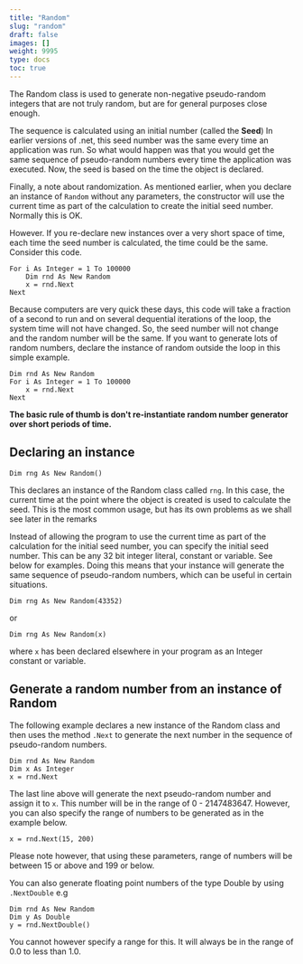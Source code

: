 ```yaml
---
title: "Random"
slug: "random"
draft: false
images: []
weight: 9995
type: docs
toc: true
---
```


The Random class is used to generate non-negative pseudo-random integers that are not truly random, but are for general purposes close enough. 

The sequence is calculated using an initial number (called the **Seed**) In earlier versions of .net, this seed number was the same every time an application was run. So what would happen was that you would get the same sequence of pseudo-random numbers every time the application was executed. Now, the seed is based on the time the object is declared.

Finally, a note about randomization. As mentioned earlier, when you declare an instance of `Random` without any parameters, the constructor will use the current time as part of the calculation to create the initial seed number. Normally this is OK. 

However. If you re-declare new instances over a very short space of time, each time the seed number is calculated, the time could be the same. Consider this code.

    For i As Integer = 1 To 100000
        Dim rnd As New Random
        x = rnd.Next
    Next

Because computers are very quick these days, this code will take a fraction of a second to run and on several dequential iterations of the loop, the system time will not have changed. So, the seed number will not change and the random number will be the same. If you want to generate lots of random numbers, declare the instance of random outside the loop in this simple example.

    Dim rnd As New Random
    For i As Integer = 1 To 100000
        x = rnd.Next
    Next


**The basic rule of thumb is don't re-instantiate random number generator over short periods of time.**

## Declaring an instance
    Dim rng As New Random()

This declares an instance of the Random class called `rng`. In this case, the current time at the point where the object is created is used to calculate the seed. This is the most common usage, but has its own problems as we shall see later in the remarks

Instead of allowing the program to use the current time as part of the calculation for the initial seed number, you can specify the initial seed number. This can be any 32 bit integer literal, constant or variable. See below for examples. Doing this means that your instance will generate the same sequence of pseudo-random numbers, which can be useful in certain situations.

    Dim rng As New Random(43352)

or

    Dim rng As New Random(x)

where `x` has been declared elsewhere in your program as an Integer constant or variable.

## Generate a random number from an instance of Random
The following example declares a new instance of the Random class and then uses the method `.Next` to generate the next number in the sequence of pseudo-random numbers.

    Dim rnd As New Random
    Dim x As Integer
    x = rnd.Next

The last line above will generate the next pseudo-random number and assign it to `x`. This number will be in the range of 0 - 2147483647. However, you can also specify the range of numbers to be generated as in the example below.

    x = rnd.Next(15, 200)

Please note however, that using these parameters, range of numbers will be between 15 or above and 199 or below.

You can also generate floating point numbers of the type Double by using `.NextDouble` e.g

    Dim rnd As New Random
    Dim y As Double
    y = rnd.NextDouble()

You cannot however specify a range for this. It will always be in the range of 0.0 to less than 1.0.


